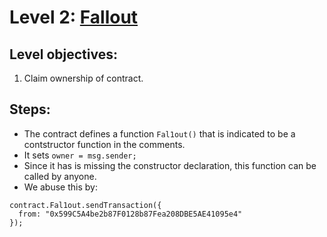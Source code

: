 # Level 2: [Fallout](https://ethernaut.openzeppelin.com/level/0x0AA237C34532ED79676BCEa22111eA2D01c3d3e7)

## Level objectives:
1. Claim ownership of contract.

## Steps:
- The contract defines a function `Fal1out()` that is indicated to be a contstructor function in the comments.
- It sets `owner = msg.sender;`
- Since it has is missing the constructor declaration, this function can be called by anyone.
- We abuse this by:
```sol
contract.Fal1out.sendTransaction({
  from: "0x599C5A4be2b87F0128b87Fea208DBE5AE41095e4"
});
```

